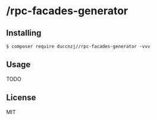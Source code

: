 # /rpc-facades-generator



## Installing

```shell
$ composer require duccnzj//rpc-facades-generator -vvv
```

## Usage

TODO

## License

MIT
